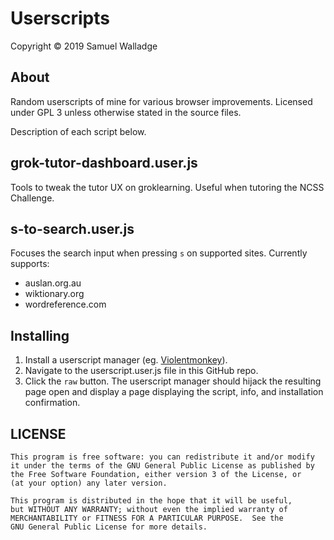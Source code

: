 
# Userscripts

Copyright © 2019 Samuel Walladge


## About

Random userscripts of mine for various browser improvements.
Licensed under GPL 3 unless otherwise stated in the source files.

Description of each script below.

## grok-tutor-dashboard.user.js

Tools to tweak the tutor UX on groklearning.
Useful when tutoring the NCSS Challenge.


## s-to-search.user.js

Focuses the search input when pressing `s` on supported sites. Currently
supports:

- auslan.org.au
- wiktionary.org
- wordreference.com



## Installing

1. Install a userscript manager (eg.
   [Violentmonkey](https://violentmonkey.github.io/)).
2. Navigate to the userscript.user.js file in this GitHub repo.
3. Click the `raw` button. The userscript manager should hijack the resulting
   page open and display a page displaying the script, info, and installation
   confirmation.


## LICENSE

    This program is free software: you can redistribute it and/or modify
    it under the terms of the GNU General Public License as published by
    the Free Software Foundation, either version 3 of the License, or
    (at your option) any later version.

    This program is distributed in the hope that it will be useful,
    but WITHOUT ANY WARRANTY; without even the implied warranty of
    MERCHANTABILITY or FITNESS FOR A PARTICULAR PURPOSE.  See the
    GNU General Public License for more details.
